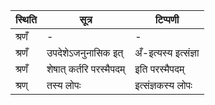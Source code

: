 | स्थिति | सूत्र | टिप्पणी |
| ----- | ------- | ------ |
| श्रणँ | - | - |
| श्रणँ | उपदेशेऽजनुनासिक इत् | अँ-इत्यस्य इत्संज्ञा |
| श्रणँ | शेषात् कर्तरि परस्मैपदम् | इति परस्मैपदम् |
| श्रण् | तस्य लोपः | इत्संज्ञकस्य लोपः |
